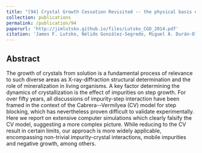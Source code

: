 ```yaml
---
title: "[94] Crystal Growth Cessation Revisited -- the physical basis of step pinning"
collection: publications
permalink: /publication/94
paperurl: 'http://jimlutsko.github.io/files/Lutsko_CGD_2014.pdf'
citation: 'James F. Lutsko, Nélido González-Segredo, Miguel A. Durán-Olivencia, Dominique Maes, Alexander E.S. Van Driessche, and Mike Sleutel, &quot;Crystal Growth Cessation Revisited -- the physical basis of step pinning&quot;, <i>Crystal Growth and Design</i>, <strong>14</strong>, 6129 (2014)'
---
```

Abstract
---
The growth of crystals from solution is a fundamental process of relevance to such diverse areas as X-ray-diffraction structural determination and the role of mineralization in living organisms. A key factor determining the dynamics of crystallization is the effect of impurities on step growth. For over fifty years, all discussions of impurity-step interaction have been framed in the context of the Cabrera--Vermilyea (CV) model for step blocking, which has nevertheless proven difficult to validate experimentally. Here we report on extensive computer simulations which clearly falsify the CV model, suggesting a more complex picture. While reducing to the CV result in certain limits, our approach is more widely applicable, encompassing non-trivial impurity-crystal interactions, mobile impurities and negative growth, among others.
